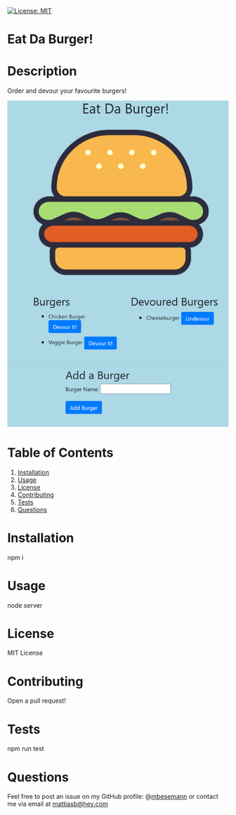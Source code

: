 [![License: MIT](https://img.shields.io/badge/License-MIT-yellow.svg)](https://opensource.org/licenses/MIT)
# Eat Da Burger!
# Description
Order and devour your favourite burgers!

![Burger](assets/screenshot.png)
# Table of Contents
1. [Installation](#installation)
2. [Usage](#usage)
3. [License](#license)
4. [Contributing](#contributing)
5. [Tests](#tests)
6. [Questions](#questions)
# Installation
npm i
# Usage
node server
# License
MIT License
# Contributing
Open a pull request!
# Tests
npm run test
# Questions
Feel free to post an issue on my GitHub profile: @[mbesemann](https://github.com/mbesemann)
or contact me via email at mattiasb@hey.com
  